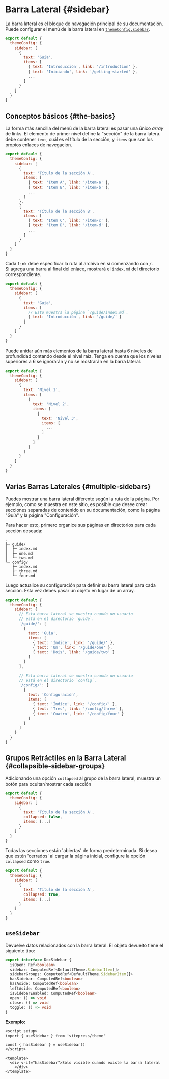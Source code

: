 # Barra Lateral {#sidebar}

La barra lateral es el bloque de navegación principal de su documentación. Puede configurar el menú de la barra lateral en [`themeConfig.sidebar`](./default-theme-config#sidebar).

```js
export default {
  themeConfig: {
    sidebar: [
      {
        text: 'Guia',
        items: [
          { text: 'Introducción', link: '/introduction' },
          { text: 'Iniciando', link: '/getting-started' },
          ...
        ]
      }
    ]
  }
}
```

## Conceptos básicos {#the-basics}

La forma más sencilla del menú de la barra lateral es pasar una único _array_ de links. El elemento de primer nivel define la "sección" de la barra latera. debe contener `text`, cuál es el título de la sección, y `items` que son los propios enlaces de navegación.

```js
export default {
  themeConfig: {
    sidebar: [
      {
        text: 'Título de la sección A',
        items: [
          { text: 'Item A', link: '/item-a' },
          { text: 'Item B', link: '/item-b' },
          ...
        ]
      },
      {
        text: 'Título de la sección B',
        items: [
          { text: 'Item C', link: '/item-c' },
          { text: 'Item D', link: '/item-d' },
          ...
        ]
      }
    ]
  }
}
```

Cada `link` debe especificar la ruta al archivo en sí comenzando con `/`.  
Si agrega una barra al final del enlace, mostrará el `index.md` del directorio correspondiente.

```js
export default {
  themeConfig: {
    sidebar: [
      {
        text: 'Guia',
        items: [
          // Esto muestra la página `/guide/index.md`.
          { text: 'Introducción', link: '/guide/' }
        ]
      }
    ]
  }
}
```

Puede anidar aún más elementos de la barra lateral hasta 6 niveles de profundidad contando desde el nivel raíz. Tenga en cuenta que los niveles superiores a 6 se ignorarán y no se mostrarán en la barra lateral.

```js
export default {
  themeConfig: {
    sidebar: [
      {
        text: 'Nivel 1',
        items: [
          {
            text: 'Nivel 2',
            items: [
              {
                text: 'Nivel 3',
                items: [
                  ...
                ]
              }
            ]
          }
        ]
      }
    ]
  }
}
```

## Varias Barras Laterales {#multiple-sidebars}

Puedes mostrar una barra lateral diferente según la ruta de la página. Por ejemplo, como se muestra en este sitio, es posible que desee crear secciones separadas de contenido en su documentación, como la página "Guía" y la página "Configuración".

Para hacer esto, primero organice sus páginas en directorios para cada sección deseada:

```
.
├─ guide/
│  ├─ index.md
│  ├─ one.md
│  └─ two.md
└─ config/
   ├─ index.md
   ├─ three.md
   └─ four.md
```

Luego actualice su configuración para definir su barra lateral para cada sección. Esta vez debes pasar un objeto en lugar de un array.

```js
export default {
  themeConfig: {
    sidebar: {
      // Esta barra lateral se muestra cuando un usuario
      // está en el directorio `guide`.
      '/guide/': [
        {
          text: 'Guia',
          items: [
            { text: 'Índice', link: '/guide/' },
            { text: 'Um', link: '/guide/one' },
            { text: 'Dois', link: '/guide/two' }
          ]
        }
      ],

      // Esta barra lateral se muestra cuando un usuario
      // está en el directorio `config`.
      '/config/': [
        {
          text: 'Configuración',
          items: [
            { text: 'Índice', link: '/config/' },
            { text: 'Tres', link: '/config/three' },
            { text: 'Cuatro', link: '/config/four' }
          ]
        }
      ]
    }
  }
}
```

## Grupos Retráctiles en la Barra Lateral {#collapsible-sidebar-groups}

Adicionando una opción `collapsed` al grupo de la barra lateral, muestra un botón para ocultar/mostrar cada sección

```js
export default {
  themeConfig: {
    sidebar: [
      {
        text: 'Título de la sección A',
        collapsed: false,
        items: [...]
      }
    ]
  }
}
```

Todas las secciones están 'abiertas' de forma predeterminada. Si desea que estén 'cerrados' al cargar la página inicial, configure la opción `collapsed` como `true`.

```js
export default {
  themeConfig: {
    sidebar: [
      {
        text: 'Título de la sección A',
        collapsed: true,
        items: [...]
      }
    ]
  }
}
```

## `useSidebar` <Badge type="info" text="composable" />

Devuelve datos relacionados con la barra lateral. El objeto devuelto tiene el siguiente tipo:

```ts
export interface DocSidebar {
  isOpen: Ref<boolean>
  sidebar: ComputedRef<DefaultTheme.SidebarItem[]>
  sidebarGroups: ComputedRef<DefaultTheme.SidebarItem[]>
  hasSidebar: ComputedRef<boolean>
  hasAside: ComputedRef<boolean>
  leftAside: ComputedRef<boolean>
  isSidebarEnabled: ComputedRef<boolean>
  open: () => void
  close: () => void
  toggle: () => void
}
```

**Exemplo:**

```vue
<script setup>
import { useSidebar } from 'vitepress/theme'

const { hasSidebar } = useSidebar()
</script>

<template>
  <div v-if="hasSidebar">Sólo visible cuando existe la barra lateral
    </div>
</template>
```
